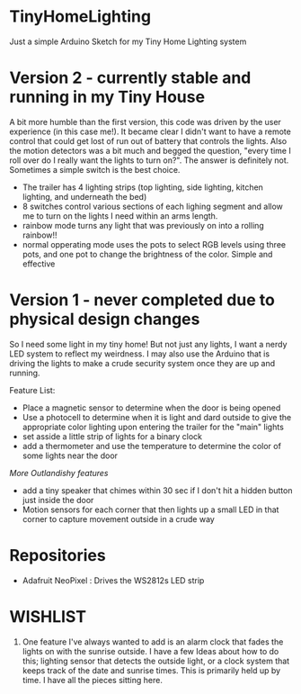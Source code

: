 # TinyHomeLighting
Just a simple Arduino Sketch for my Tiny Home Lighting system

# Version 2 - currently stable and running in my Tiny House
A bit more humble than the first version, this code was driven by the user experience (in this case me!). It became clear I didn't want to have a remote control that could get lost of run out of battery that controls the lights. Also the motion detectors was a bit much and begged the question, "every time I roll over do I really want the lights to turn on?". The answer is definitely not. Sometimes a simple switch is the best choice. 

- The trailer has 4 lighting strips (top lighting, side lighting, kitchen lighting, and underneath the bed)
- 8 switches control various sections of each lighing segment and allow me to turn on the lights I need within an arms length.
- rainbow mode turns any light that was previously on into a rolling rainbow!! 
- normal opperating mode uses the pots to select RGB levels using three pots, and one pot to change the brightness of the color. Simple and effective


# Version 1 - never completed due to physical design changes
So I need some light in my tiny home! But not just any lights, I want a nerdy LED system to reflect my weirdness. I may also use the Arduino that is driving the lights to make a crude security system once they are up and running. 

Feature List: 
  - Place a magnetic sensor to determine when the door is being opened
  - Use a photocell to determine when it is light and dard outside to give the appropriate color lighting upon entering the trailer for the "main" lights 
  - set asside a little strip of lights for a binary clock
  - add a thermometer and use the temperature to determine the color of some lights near the door
   
   
  _More Outlandishy features_
  - add a tiny speaker that chimes within 30 sec if I don't hit a hidden button just inside the door
  - Motion sensors for each corner that then lights up a small LED in that corner to capture movement outside in a crude way


# Repositories
- Adafruit NeoPixel : Drives the WS2812s LED strip 

# WISHLIST 
 1) One feature I've always wanted to add is an alarm clock that fades the lights on with the sunrise outside. I have a few Ideas about how to do this; lighting sensor that detects the outside light, or a clock system that keeps track of the date and sunrise times. This is primarily held up by time. I have all the pieces sitting here. 
